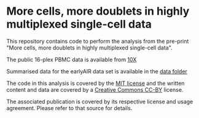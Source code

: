 # More cells, more doublets in highly multiplexed single-cell data

This repository contains code to perform the analysis from the pre-print "More cells, more doublets in highly multiplexed single-cell data". 

The public 16-plex PBMC data is available from [10X](https://www.10xgenomics.com/datasets/128k-human-pbmcs-stained-with-totalseqc-human-universal-cocktail)

Summarised data for the earlyAIR data set is available in the [data folder](data)

The code in this analysis is covered by the [MIT license](https://choosealicense.com/licenses/mit/ "MIT License") and the written content and data are covered by a [Creative Commons CC-BY](https://choosealicense.com/licenses/cc-by-4.0/ "CC-BY License") license.

The associated publication is covered by its respective license and usage agreement. Please refer to that source for details.


